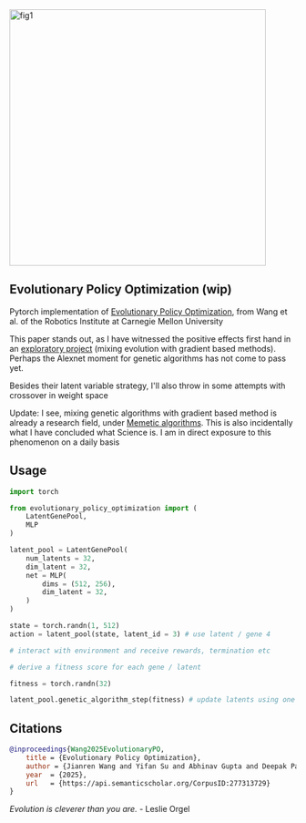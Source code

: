 <img width="450px" alt="fig1" src="https://github.com/user-attachments/assets/33bef569-e786-4f09-bdee-56bad7ea9e6d" />

## Evolutionary Policy Optimization (wip)

Pytorch implementation of [Evolutionary Policy Optimization](https://web3.arxiv.org/abs/2503.19037), from Wang et al. of the Robotics Institute at Carnegie Mellon University

This paper stands out, as I have witnessed the positive effects first hand in an [exploratory project](https://github.com/lucidrains/firefly-torch) (mixing evolution with gradient based methods). Perhaps the Alexnet moment for genetic algorithms has not come to pass yet.

Besides their latent variable strategy, I'll also throw in some attempts with crossover in weight space

Update: I see, mixing genetic algorithms with gradient based method is already a research field, under [Memetic algorithms](https://en.wikipedia.org/wiki/Memetic_algorithm). This is also incidentally what I have concluded what Science is. I am in direct exposure to this phenomenon on a daily basis

## Usage

```python
import torch

from evolutionary_policy_optimization import (
    LatentGenePool,
    MLP
)

latent_pool = LatentGenePool(
    num_latents = 32,
    dim_latent = 32,
    net = MLP(
        dims = (512, 256),
        dim_latent = 32,
    )
)

state = torch.randn(1, 512)
action = latent_pool(state, latent_id = 3) # use latent / gene 4

# interact with environment and receive rewards, termination etc

# derive a fitness score for each gene / latent

fitness = torch.randn(32)

latent_pool.genetic_algorithm_step(fitness) # update latents using one generation of genetic algorithm

```

## Citations

```bibtex
@inproceedings{Wang2025EvolutionaryPO,
    title = {Evolutionary Policy Optimization},
    author = {Jianren Wang and Yifan Su and Abhinav Gupta and Deepak Pathak},
    year  = {2025},
    url   = {https://api.semanticscholar.org/CorpusID:277313729}
}
```

*Evolution is cleverer than you are.* - Leslie Orgel
